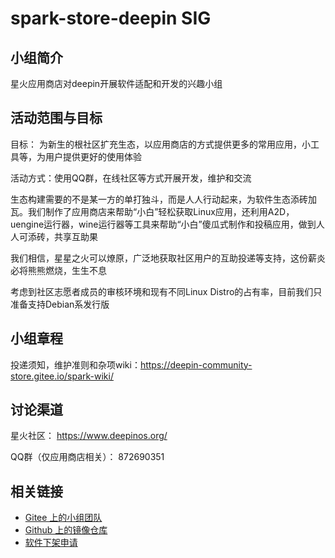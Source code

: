<!--

请按照实际情况编辑此文件，以使内容适应您所要创建的 SIG 的实际情况，并在发起申请时删除此段注释。

请注意：

以下五段二级标题均为必须存在的段落。小组也可根据自身需求增加其它的段落和详细的描述，但不应删除此处的四个段落。

-->
# spark-store-deepin SIG

## 小组简介

星火应用商店对deepin开展软件适配和开发的兴趣小组

## 活动范围与目标

目标： 为新生的根社区扩充生态，以应用商店的方式提供更多的常用应用，小工具等，为用户提供更好的使用体验

活动方式：使用QQ群，在线社区等方式开展开发，维护和交流

生态构建需要的不是某一方的单打独斗，而是人人行动起来，为软件生态添砖加瓦。我们制作了应用商店来帮助“小白”轻松获取Linux应用，还利用A2D，uengine运行器，wine运行器等工具来帮助“小白”傻瓜式制作和投稿应用，做到人人可添砖，共享互助果

我们相信，星星之火可以燎原，广泛地获取社区用户的互助投递等支持，这份薪炎必将熊熊燃烧，生生不息

考虑到社区志愿者成员的审核环境和现有不同Linux Distro的占有率，目前我们只准备支持Debian系发行版

## 小组章程
投递须知，维护准则和杂项wiki：https://deepin-community-store.gitee.io/spark-wiki/



## 讨论渠道
星火社区： https://www.deepinos.org/

QQ群（仅应用商店相关）： 872690351



## 相关链接

- [Gitee 上的小组团队](https://github.com/orgs/deepin-community/teams/在这里填写小组IDhttps://gitee.com/deepin-community-store)
- [Github 上的镜像仓库](https://github.com/spark-Store-project/spark-store)
- [软件下架申请](https://gitee.com/deepin-community-store/software_-issue/blob/master/README.md)
